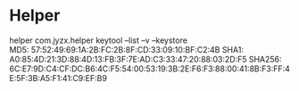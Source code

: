 # Helper
helper
com.jyzx.helper
keytool –list –v –keystore  
MD5:  57:52:49:69:1A:2B:FC:2B:8F:CD:33:09:10:BF:C2:4B
SHA1: A0:85:4D:21:3D:88:4D:13:FB:3F:7E:AD:C3:33:47:20:88:03:2D:F5
SHA256: 6C:E7:9D:C4:CF:DC:B6:4C:F5:54:00:53:19:3B:2E:F6:F3:88:00:41:8B:F3:FF:4E:5F:3B:A5:F1:41:C9:EF:B9
